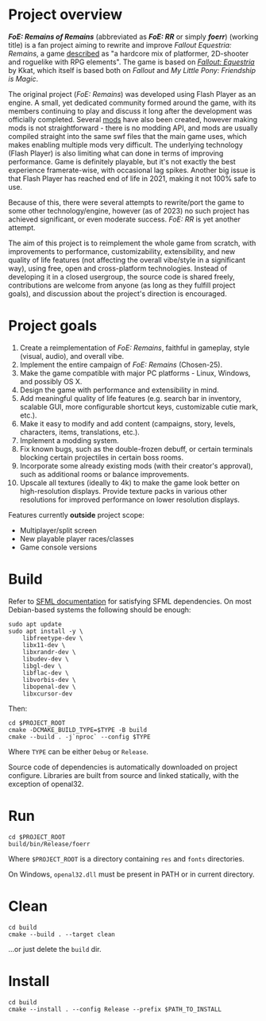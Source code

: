 # Project overview
_**FoE: Remains of Remains**_ (abbreviated as _**FoE: RR**_ or simply _**foerr**_) (working title) is a fan project
aiming to rewrite and improve _Fallout Equestria: Remains_, a game [described](http://foe.ucoz.org/main_en.html) as
"a hardcore mix of platformer, 2D-shooter and roguelike with RPG elements".
The game is based on [_Fallout: Equestria_](https://en.wikipedia.org/wiki/Fallout:_Equestria) by Kkat, which itself is
based both on _Fallout_ and _My Little Pony: Friendship is Magic_.

The original project (_FoE: Remains_) was developed using Flash Player as an engine. A small, yet dedicated community
formed around the game, with its members continuing to play and discuss it long after the development was officially
completed. Several [mods](https://fallout-equestria-remains.fandom.com/wiki/User_Modifications) have also been created,
however making mods is not straightforward - there is no modding API, and mods are usually compiled straight into the
same swf files that the main game uses, which makes enabling multiple mods very difficult. The underlying technology
(Flash Player) is also limiting what can done in terms of improving performance. Game is definitely playable, but it's
not exactly the best experience framerate-wise, with occasional lag spikes. Another big issue is that Flash Player has
reached end of life in 2021, making it not 100% safe to use.

Because of this, there were several attempts to rewrite/port the game to some other technology/engine, however
(as of 2023) no such project has achieved significant, or even moderate success. _FoE: RR_ is yet another attempt.

The aim of this project is to reimplement the whole game from scratch, with improvements to performance,
customizability, extensibility, and new quality of life features (not affecting the overall vibe/style in a significant
way), using free, open and cross-platform technologies. Instead of developing it in a closed usergroup, the source code
is shared freely, contributions are welcome from anyone (as long as they fulfill project goals), and discussion about
the project's direction is encouraged.

# Project goals
1. Create a reimplementation of _FoE: Remains_, faithful in gameplay, style (visual, audio), and overall vibe.
2. Implement the entire campaign of _FoE: Remains_ (Chosen-25).
3. Make the game compatible with major PC platforms - Linux, Windows, and possibly OS X.
4. Design the game with performance and extensibility in mind.
5. Add meaningful quality of life features (e.g. search bar in inventory, scalable GUI, more configurable shortcut keys,
customizable cutie mark, etc.).
6. Make it easy to modify and add content (campaigns, story, levels, characters, items, translations, etc.).
7. Implement a modding system.
8. Fix known bugs, such as the double-frozen debuff, or certain terminals blocking certain projectiles in certain boss
rooms.
9. Incorporate some already existing mods (with their creator's approval), such as additional rooms or balance
improvements.
10. Upscale all textures (ideally to 4k) to make the game look better on high-resolution displays. Provide texture packs
in various other resolutions for improved performance on lower resolution displays.

Features currently **outside** project scope:
* Multiplayer/split screen
* New playable player races/classes
* Game console versions

# Build
Refer to [SFML documentation](https://www.sfml-dev.org/tutorials/2.6/compile-with-cmake.php#installing-dependencies)
for satisfying SFML dependencies. On most Debian-based systems the following should be enough:
```
sudo apt update
sudo apt install -y \
	libfreetype-dev \
	libx11-dev \
	libxrandr-dev \
	libudev-dev \
	libgl-dev \
	libflac-dev \
	libvorbis-dev \
	libopenal-dev \
	libxcursor-dev
```

Then:
```
cd $PROJECT_ROOT
cmake -DCMAKE_BUILD_TYPE=$TYPE -B build
cmake --build . -j`nproc` --config $TYPE
```
Where `TYPE` can be either `Debug` or `Release`.

Source code of dependencies is automatically downloaded on project configure. Libraries are built from source and linked
statically, with the exception of openal32.

# Run
```
cd $PROJECT_ROOT
build/bin/Release/foerr
```
Where `$PROJECT_ROOT` is a directory containing `res` and `fonts` directories.

On Windows, `openal32.dll` must be present in PATH or in current directory.

# Clean
```
cd build
cmake --build . --target clean
```

...or just delete the `build` dir.

# Install
```
cd build
cmake --install . --config Release --prefix $PATH_TO_INSTALL
```

